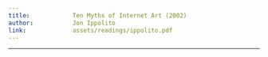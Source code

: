 ```yaml
---
title:            Ten Myths of Internet Art (2002)
author:           Jon Ippolito
link:             assets/readings/ippolito.pdf
---
```

---
